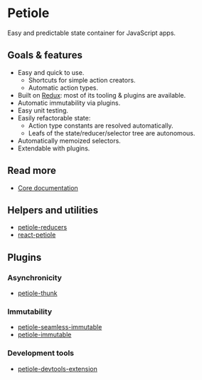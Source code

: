 # Petiole

Easy and predictable state container for JavaScript apps.

## Goals & features

* Easy and quick to use.
  * Shortcuts for simple action creators.
  * Automatic action types.
* Built on [Redux](http://redux.js.org/): most of its tooling & plugins are available.
* Automatic immutability via plugins.
* Easy unit testing.
* Easily refactorable state:
  * Action type constants are resolved automatically.
  * Leafs of the state/reducer/selector tree are autonomous.
* Automatically memoized selectors.
* Extendable with plugins.

## Read more

* [Core documentation](https://github.com/ilkkahanninen/petiole/blob/master/packages/petiole/README.md)

## Helpers and utilities

* [petiole-reducers](https://github.com/ilkkahanninen/petiole/blob/master/packages/petiole-reducers/README.md)
* [react-petiole](https://github.com/ilkkahanninen/petiole/blob/master/packages/react-petiole/README.md)

## Plugins

### Asynchronicity
* [petiole-thunk](https://github.com/ilkkahanninen/petiole/blob/master/packages/petiole-thunk/README.md)

### Immutability
* [petiole-seamless-immutable](https://github.com/ilkkahanninen/petiole/blob/master/packages/petiole-seamless-immutable/README.md)
* [petiole-immutable](https://github.com/ilkkahanninen/petiole/blob/master/packages/petiole-immutable/README.md)

### Development tools
* [petiole-devtools-extension](https://github.com/ilkkahanninen/petiole/blob/master/packages/petiole-devtools-extension/README.md)